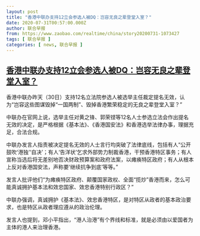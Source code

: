 ```yaml
---
layout: post
title: "香港中联办支持12立会参选人被DQ：岂容无良之辈登堂入室？"
date: 2020-07-31T00:57:00.000Z
author: 联合早报
from: https://www.zaobao.com/realtime/china/story20200731-1073427
tags: [ 联合早报 ]
categories: [ news, 联合早报 ]
---
```

<!--1596157020000-->
[香港中联办支持12立会参选人被DQ：岂容无良之辈登堂入室？](https://www.zaobao.com/realtime/china/story20200731-1073427)
------

<div>
<p>香港中联办昨天（30日）支持12名立法院参选人被选举主任裁定提名无效，认为“岂容这些图谋毁掉“一国两制”、毁掉香港繁荣稳定的无良之辈登堂入室？”</p><p>中联办在官网上说，选举主任对黄之锋、郭荣铿等12名人士参选立法会作出提名无效的决定，是严格根据《基本法》、《香港国安法》和香港选举法律办事，理据充足，合法合规。</p><p>中联办发言人指责被决定提名无效的人士言行均突破了法律底线，包括有人“公开鼓吹‘港独’‘自决’；有人‘告洋状’乞求外部势力制裁香港，干预香港特区事务；有人宣称当选后将无差别地否决财政预算案和政府法案，以瘫痪特区政府；有人从根本上反对香港国安法，声称要‘继续抗争到底’等等。”</p><section id="imu"><div id="dfp-ad-imu1-wrapper" class="dfp-tag-wrapper"><div id="dfp-ad-imu1" class="dfp-tag-wrapper"></div></div></section><p>发言人批评他们“为瘫痪特区政府、颠覆国家政权、全面“揽炒”香港而来，怎么可能真诚拥护基本法和效忠国家、效忠香港特别行政区？”</p><p>中联办强调，真诚拥护《基本法》、效忠香港特区，是对特区从政者的基本政治要求，也是特区从政者理应遵从的政治伦理。</p><p>发言人也提到，邓小平指出，“港人治港”有个界线和标准，就是必须由以爱国者为主体的港人来治理香港。</p><div id="innity-in-post"></div><div id="dfp-ad-midarticlespecial-wrapper" class="dfp-tag-wrapper"><div id="dfp-ad-midarticlespecial" class="dfp-tag-wrapper"></div></div>
</div>
